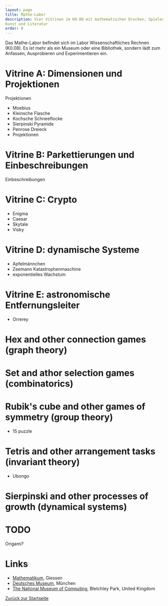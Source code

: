 ```yaml
---
layout: page
title: Mathe-Labor
description: Vier Vitrinen im K0.08 mit mathematischen Drucken, Spielen,
Kunst und Literatur
order: 0
---
```


Das Mathe-Labor befindet sich im Labor Wissenschaftliches Rechnen
(K0.08). Es ist mehr als ein Museum oder eine Bibliothek, sondern lädt
zum Anfassen, Ausprobieren und Experimentieren ein.


# Vitrine A: Dimensionen und Projektionen
Projektionen

- Moebius
- Kleinsche Flasche
- Kochsche Schneeflocke
- Sierpinski Pyramide
- Penrose Dreieck
- Projektionen

# Vitrine B: Parkettierungen und Einbeschreibungen
Einbeschreibungen

# Vitrine C: Crypto

- Enigma
- Caesar
- Skytale
- Visky

# Vitrine D: dynamische Systeme

- Apfelmännchen
- Zeemann Katastrophenmaschine
- exponentielles Wachstum


# Vitrine E: astronomische Entfernungsleiter

- Orrerey





# Hex and other connection games (graph theory)

# Set and athor selection games (combinatorics)

# Rubik's cube and other games of symmetry (group theory)
- 15 puzzle

# Tetris and other arrangement tasks (invariant theory)
- Ubongo

# Sierpinski and other processes of growth (dynamical systems)

# TODO
Origami?

# Links

- [Mathematikum](https://www.mathematikum.de/), Giessen
- [Deutsches Museum](https://www.deutsches-museum.de/), München
- [The National Museum of Computing](https://www.tnmoc.org/),
  Bletchley Park, United Kingdom


[Zurück zur Startseite](/)
